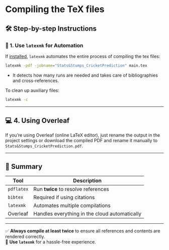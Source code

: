 # Compiling the TeX files

## 🛠️ Step-by-step Instructions


### 🤖 1. Use `latexmk` for Automation

If [installed]([url](https://mgeier.github.io/latexmk.html)), `latexmk` automates the entire process of compiling the tex files:

```bash
latexmk -pdf -jobname="Stats&Stumps_CricketPrediction" main.tex
```

- It detects how many runs are needed and takes care of bibliographies and cross-references.

To clean up auxiliary files:

```bash
latexmk -c
```

---

## 💻 4. Using Overleaf

If you’re using Overleaf (online LaTeX editor), just rename the output in the project settings or download the compiled PDF and rename it manually to `Stats&Stumps_CricketPrediction.pdf`.

---

## 📝 Summary

| Tool      | Description                                  |
|-----------|----------------------------------------------|
| `pdflatex` | Run **twice** to resolve references          |
| `bibtex`   | Required if using citations                  |
| `latexmk`  | Automates multiple compilations              |
| Overleaf   | Handles everything in the cloud automatically|

---

✅ **Always compile at least twice** to ensure all references and contents are rendered correctly.  
🚀 **Use `latexmk`** for a hassle-free experience.
